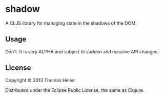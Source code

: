 # shadow

A CLJS library for managing state in the shadows of the DOM.

## Usage

Don't. It is very ALPHA and subject to sudden and massive API changes.

## License

Copyright © 2013 Thomas Heller

Distributed under the Eclipse Public License, the same as Clojure.
